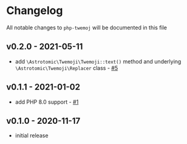 # Changelog

All notable changes to `php-twemoj` will be documented in this file

## v0.2.0 - 2021-05-11

- add `\Astrotomic\Twemoji\Twemoji::text()` method and underlying `\Astrotomic\Twemoji\Replacer` class - [#5](https://github.com/Astrotomic/php-twemoji/pull/5)

## v0.1.1 - 2021-01-02

-   add PHP 8.0 support - [#1](https://github.com/Astrotomic/php-twemoji/pull/1)

## v0.1.0 - 2020-11-17

-   initial release
